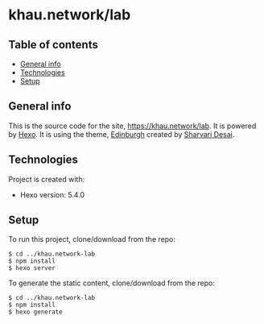 # khau.network/lab

## Table of contents
* [General info](#general-info)
* [Technologies](#technologies)
* [Setup](#setup)

## General info
This is the source code for the site, https://khau.network/lab. It is powered by [Hexo](https://hexo.io/). It is using the theme, [Edinburgh](https://github.com/sharvaridesai/hexo-theme-edinburgh) created by [Sharvari Desai](http://www.sharvaridesai.com/).
	
## Technologies
Project is created with:
* Hexo version: 5.4.0
	
## Setup
To run this project, clone/download from the repo:

```
$ cd ../khau.network-lab
$ npm install
$ hexo server
```

To generate the static content, clone/download from the repo:

```
$ cd ../khau.network-lab
$ npm install
$ hexo generate
```